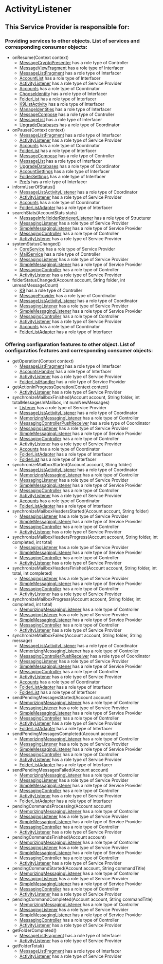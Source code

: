 # ActivityListener
## This Service Provider is responsible for:
### Providing services to other objects. List of services and corresponding consumer objects: 
* onResume(Context context)
	* [MessageCryptoPresenter](../Controllers/MessageCryptoPresenter.md) has a role type of Controller
	* [MessageViewFragment](../Interfacers/MessageViewFragment.md) has a role type of Interfacer
	* [MessageListFragment](../Interfacers/MessageListFragment.md) has a role type of Interfacer
	* [AccountList](../Interfacers/AccountList.md) has a role type of Interfacer
	* [ActivityListener](../ServiceProviders/ActivityListener.md) has a role type of Service Provider
	* [Accounts](../Coordinators/Accounts.md) has a role type of Coordinator
	* [ChooseIdentity](../Interfacers/ChooseIdentity.md) has a role type of Interfacer
	* [FolderList](../Interfacers/FolderList.md) has a role type of Interfacer
	* [K9ListActivity](../Interfacers/K9ListActivity.md) has a role type of Interfacer
	* [ManageIdentities](../Interfacers/ManageIdentities.md) has a role type of Interfacer
	* [MessageCompose](../Controllers/MessageCompose.md) has a role type of Controller
	* [MessageList](../Interfacers/MessageList.md) has a role type of Interfacer
	* [UpgradeDatabases](../Coordinators/UpgradeDatabases.md) has a role type of Coordinator
* onPause(Context context)
	* [MessageListFragment](../Interfacers/MessageListFragment.md) has a role type of Interfacer
	* [ActivityListener](../ServiceProviders/ActivityListener.md) has a role type of Service Provider
	* [Accounts](../Coordinators/Accounts.md) has a role type of Coordinator
	* [FolderList](../Interfacers/FolderList.md) has a role type of Interfacer
	* [MessageCompose](../Controllers/MessageCompose.md) has a role type of Controller
	* [MessageList](../Interfacers/MessageList.md) has a role type of Interfacer
	* [UpgradeDatabases](../Coordinators/UpgradeDatabases.md) has a role type of Coordinator
	* [AccountSettings](../Interfacers/AccountSettings.md) has a role type of Interfacer
	* [FolderSettings](../Interfacers/FolderSettings.md) has a role type of Interfacer
	* [Prefs](../Interfacers/Prefs.md) has a role type of Interfacer
* informUserOfStatus()
	* [MessageListActivityListener](../Coordinators/MessageListActivityListener.md) has a role type of Coordinator
	* [ActivityListener](../ServiceProviders/ActivityListener.md) has a role type of Service Provider
	* [Accounts](../Coordinators/Accounts.md) has a role type of Coordinator
	* [FolderListAdapter](../Interfacers/FolderListAdapter.md) has a role type of Interfacer
* searchStats(AccountStats stats)
	* [MessageInfoHolderRetrieverListener](../Structurers/MessageInfoHolderRetrieverListener.md) has a role type of Structurer
	* [MessagingListener](../ServiceProviders/MessagingListener.md) has a role type of Service Provider
	* [SimpleMessagingListener](../ServiceProviders/SimpleMessagingListener.md) has a role type of Service Provider
	* [MessagingController](../Controllers/MessagingController.md) has a role type of Controller
	* [ActivityListener](../ServiceProviders/ActivityListener.md) has a role type of Service Provider
* systemStatusChanged()
	* [CoreService](../ServiceProviders/CoreService.md) has a role type of Service Provider
	* [MailService](../Controllers/MailService.md) has a role type of Controller
	* [MessagingListener](../ServiceProviders/MessagingListener.md) has a role type of Service Provider
	* [SimpleMessagingListener](../ServiceProviders/SimpleMessagingListener.md) has a role type of Service Provider
	* [MessagingController](../Controllers/MessagingController.md) has a role type of Controller
	* [ActivityListener](../ServiceProviders/ActivityListener.md) has a role type of Service Provider
* folderStatusChanged(Account account, String folder, int unreadMessageCount)
	* [K9](../Controllers/K9.md) has a role type of Controller
	* [MessageProvider](../Coordinators/MessageProvider.md) has a role type of Coordinator
	* [MessageListActivityListener](../Coordinators/MessageListActivityListener.md) has a role type of Coordinator
	* [MessagingListener](../ServiceProviders/MessagingListener.md) has a role type of Service Provider
	* [SimpleMessagingListener](../ServiceProviders/SimpleMessagingListener.md) has a role type of Service Provider
	* [MessagingController](../Controllers/MessagingController.md) has a role type of Controller
	* [ActivityListener](../ServiceProviders/ActivityListener.md) has a role type of Service Provider
	* [Accounts](../Coordinators/Accounts.md) has a role type of Coordinator
	* [FolderListAdapter](../Interfacers/FolderListAdapter.md) has a role type of Interfacer
### Offering configuration features to other object. List of configuratios features and corresponding consumer objects: 
* getOperation(Context context)
	* [MessageListFragment](../Interfacers/MessageListFragment.md) has a role type of Interfacer
	* [AccountsHandler](../Interfacers/AccountsHandler.md) has a role type of Interfacer
	* [ActivityListener](../ServiceProviders/ActivityListener.md) has a role type of Service Provider
	* [FolderListHandler](../ServiceProviders/FolderListHandler.md) has a role type of Service Provider
* getActionInProgressOperation(Context context)
	* [ActivityListener](../ServiceProviders/ActivityListener.md) has a role type of Service Provider
* synchronizeMailboxFinished(Account account, String folder, int totalMessagesInMailbox,
            int numNewMessages)
	* [Listener](../ServiceProviders/Listener.md) has a role type of Service Provider
	* [MessageListActivityListener](../Coordinators/MessageListActivityListener.md) has a role type of Coordinator
	* [MemorizingMessagingListener](../Controllers/MemorizingMessagingListener.md) has a role type of Controller
	* [MessagingControllerPushReceiver](../Coordinators/MessagingControllerPushReceiver.md) has a role type of Coordinator
	* [MessagingListener](../ServiceProviders/MessagingListener.md) has a role type of Service Provider
	* [SimpleMessagingListener](../ServiceProviders/SimpleMessagingListener.md) has a role type of Service Provider
	* [MessagingController](../Controllers/MessagingController.md) has a role type of Controller
	* [ActivityListener](../ServiceProviders/ActivityListener.md) has a role type of Service Provider
	* [Accounts](../Coordinators/Accounts.md) has a role type of Coordinator
	* [FolderListAdapter](../Interfacers/FolderListAdapter.md) has a role type of Interfacer
	* [FolderList](../Interfacers/FolderList.md) has a role type of Interfacer
* synchronizeMailboxStarted(Account account, String folder)
	* [MessageListActivityListener](../Coordinators/MessageListActivityListener.md) has a role type of Coordinator
	* [MemorizingMessagingListener](../Controllers/MemorizingMessagingListener.md) has a role type of Controller
	* [MessagingListener](../ServiceProviders/MessagingListener.md) has a role type of Service Provider
	* [SimpleMessagingListener](../ServiceProviders/SimpleMessagingListener.md) has a role type of Service Provider
	* [MessagingController](../Controllers/MessagingController.md) has a role type of Controller
	* [ActivityListener](../ServiceProviders/ActivityListener.md) has a role type of Service Provider
	* [Accounts](../Coordinators/Accounts.md) has a role type of Coordinator
	* [FolderListAdapter](../Interfacers/FolderListAdapter.md) has a role type of Interfacer
* synchronizeMailboxHeadersStarted(Account account, String folder)
	* [MessagingListener](../ServiceProviders/MessagingListener.md) has a role type of Service Provider
	* [SimpleMessagingListener](../ServiceProviders/SimpleMessagingListener.md) has a role type of Service Provider
	* [MessagingController](../Controllers/MessagingController.md) has a role type of Controller
	* [ActivityListener](../ServiceProviders/ActivityListener.md) has a role type of Service Provider
* synchronizeMailboxHeadersProgress(Account account, String folder, int completed, int total)
	* [MessagingListener](../ServiceProviders/MessagingListener.md) has a role type of Service Provider
	* [SimpleMessagingListener](../ServiceProviders/SimpleMessagingListener.md) has a role type of Service Provider
	* [MessagingController](../Controllers/MessagingController.md) has a role type of Controller
	* [ActivityListener](../ServiceProviders/ActivityListener.md) has a role type of Service Provider
* synchronizeMailboxHeadersFinished(Account account, String folder, int total, int completed)
	* [MessagingListener](../ServiceProviders/MessagingListener.md) has a role type of Service Provider
	* [SimpleMessagingListener](../ServiceProviders/SimpleMessagingListener.md) has a role type of Service Provider
	* [MessagingController](../Controllers/MessagingController.md) has a role type of Controller
	* [ActivityListener](../ServiceProviders/ActivityListener.md) has a role type of Service Provider
* synchronizeMailboxProgress(Account account, String folder, int completed, int total)
	* [MemorizingMessagingListener](../Controllers/MemorizingMessagingListener.md) has a role type of Controller
	* [MessagingListener](../ServiceProviders/MessagingListener.md) has a role type of Service Provider
	* [SimpleMessagingListener](../ServiceProviders/SimpleMessagingListener.md) has a role type of Service Provider
	* [MessagingController](../Controllers/MessagingController.md) has a role type of Controller
	* [ActivityListener](../ServiceProviders/ActivityListener.md) has a role type of Service Provider
* synchronizeMailboxFailed(Account account, String folder, String message)
	* [MessageListActivityListener](../Coordinators/MessageListActivityListener.md) has a role type of Coordinator
	* [MemorizingMessagingListener](../Controllers/MemorizingMessagingListener.md) has a role type of Controller
	* [MessagingControllerPushReceiver](../Coordinators/MessagingControllerPushReceiver.md) has a role type of Coordinator
	* [MessagingListener](../ServiceProviders/MessagingListener.md) has a role type of Service Provider
	* [SimpleMessagingListener](../ServiceProviders/SimpleMessagingListener.md) has a role type of Service Provider
	* [MessagingController](../Controllers/MessagingController.md) has a role type of Controller
	* [ActivityListener](../ServiceProviders/ActivityListener.md) has a role type of Service Provider
	* [Accounts](../Coordinators/Accounts.md) has a role type of Coordinator
	* [FolderListAdapter](../Interfacers/FolderListAdapter.md) has a role type of Interfacer
	* [FolderList](../Interfacers/FolderList.md) has a role type of Interfacer
* sendPendingMessagesStarted(Account account)
	* [MemorizingMessagingListener](../Controllers/MemorizingMessagingListener.md) has a role type of Controller
	* [MessagingListener](../ServiceProviders/MessagingListener.md) has a role type of Service Provider
	* [SimpleMessagingListener](../ServiceProviders/SimpleMessagingListener.md) has a role type of Service Provider
	* [MessagingController](../Controllers/MessagingController.md) has a role type of Controller
	* [ActivityListener](../ServiceProviders/ActivityListener.md) has a role type of Service Provider
	* [FolderListAdapter](../Interfacers/FolderListAdapter.md) has a role type of Interfacer
* sendPendingMessagesCompleted(Account account)
	* [MemorizingMessagingListener](../Controllers/MemorizingMessagingListener.md) has a role type of Controller
	* [MessagingListener](../ServiceProviders/MessagingListener.md) has a role type of Service Provider
	* [SimpleMessagingListener](../ServiceProviders/SimpleMessagingListener.md) has a role type of Service Provider
	* [MessagingController](../Controllers/MessagingController.md) has a role type of Controller
	* [ActivityListener](../ServiceProviders/ActivityListener.md) has a role type of Service Provider
	* [FolderListAdapter](../Interfacers/FolderListAdapter.md) has a role type of Interfacer
* sendPendingMessagesFailed(Account account)
	* [MemorizingMessagingListener](../Controllers/MemorizingMessagingListener.md) has a role type of Controller
	* [MessagingListener](../ServiceProviders/MessagingListener.md) has a role type of Service Provider
	* [SimpleMessagingListener](../ServiceProviders/SimpleMessagingListener.md) has a role type of Service Provider
	* [MessagingController](../Controllers/MessagingController.md) has a role type of Controller
	* [ActivityListener](../ServiceProviders/ActivityListener.md) has a role type of Service Provider
	* [FolderListAdapter](../Interfacers/FolderListAdapter.md) has a role type of Interfacer
* pendingCommandsProcessing(Account account)
	* [MemorizingMessagingListener](../Controllers/MemorizingMessagingListener.md) has a role type of Controller
	* [MessagingListener](../ServiceProviders/MessagingListener.md) has a role type of Service Provider
	* [SimpleMessagingListener](../ServiceProviders/SimpleMessagingListener.md) has a role type of Service Provider
	* [MessagingController](../Controllers/MessagingController.md) has a role type of Controller
	* [ActivityListener](../ServiceProviders/ActivityListener.md) has a role type of Service Provider
* pendingCommandsFinished(Account account)
	* [MemorizingMessagingListener](../Controllers/MemorizingMessagingListener.md) has a role type of Controller
	* [MessagingListener](../ServiceProviders/MessagingListener.md) has a role type of Service Provider
	* [SimpleMessagingListener](../ServiceProviders/SimpleMessagingListener.md) has a role type of Service Provider
	* [MessagingController](../Controllers/MessagingController.md) has a role type of Controller
	* [ActivityListener](../ServiceProviders/ActivityListener.md) has a role type of Service Provider
* pendingCommandStarted(Account account, String commandTitle)
	* [MemorizingMessagingListener](../Controllers/MemorizingMessagingListener.md) has a role type of Controller
	* [MessagingListener](../ServiceProviders/MessagingListener.md) has a role type of Service Provider
	* [SimpleMessagingListener](../ServiceProviders/SimpleMessagingListener.md) has a role type of Service Provider
	* [MessagingController](../Controllers/MessagingController.md) has a role type of Controller
	* [ActivityListener](../ServiceProviders/ActivityListener.md) has a role type of Service Provider
* pendingCommandCompleted(Account account, String commandTitle)
	* [MemorizingMessagingListener](../Controllers/MemorizingMessagingListener.md) has a role type of Controller
	* [MessagingListener](../ServiceProviders/MessagingListener.md) has a role type of Service Provider
	* [SimpleMessagingListener](../ServiceProviders/SimpleMessagingListener.md) has a role type of Service Provider
	* [MessagingController](../Controllers/MessagingController.md) has a role type of Controller
	* [ActivityListener](../ServiceProviders/ActivityListener.md) has a role type of Service Provider
* getFolderCompleted()
	* [MessageListFragment](../Interfacers/MessageListFragment.md) has a role type of Interfacer
	* [ActivityListener](../ServiceProviders/ActivityListener.md) has a role type of Service Provider
* getFolderTotal()
	* [MessageListFragment](../Interfacers/MessageListFragment.md) has a role type of Interfacer
	* [ActivityListener](../ServiceProviders/ActivityListener.md) has a role type of Service Provider
